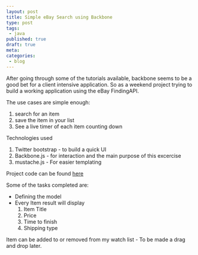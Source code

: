 ```yaml
---
layout: post
title: Simple eBay Search using Backbone
type: post
tags:
 - java
published: true
draft: true
meta:
categories:
 - blog
---
```

After going through some of the tutorials available, backbone seems to be a good bet for a client intensive application. So as a weekend project trying to build a working application using the eBay FindingAPI.

The use cases are simple enough:
1. search for an item
2. save the item in your list
3. See a live timer of each item counting down

Technologies used
1. Twitter bootstrap - to build a quick UI 
2. Backbone.js - for interaction and the main purpose of this excercise
3. mustache.js - For easier templating

Project code can be found [here]("https://github.com/sengopal/ebay-search" "ebay-search")

Some of the tasks completed are:
* Defining the model
* Every Item result will display 
	1. Item Title
	2. Price
	3. Time to finish
	4. Shipping type

Item can be added to or removed from my watch list - To be made a drag and drop later.
	